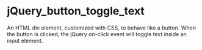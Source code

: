 # jQuery_button_toggle_text
An HTML div element, customized with CSS, to behave like a button. When the button is clicked, the jQuery on-click event will toggle text inside an input element.
